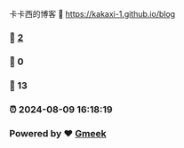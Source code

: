 卡卡西的博客 :link: https://kakaxi-1.github.io/blog 
### :page_facing_up: [2](https://kakaxi-1.github.io/blog/tag.html) 
### :speech_balloon: 0 
### :hibiscus: 13 
### :alarm_clock: 2024-08-09 16:18:19 
### Powered by :heart: [Gmeek](https://github.com/Meekdai/Gmeek)
